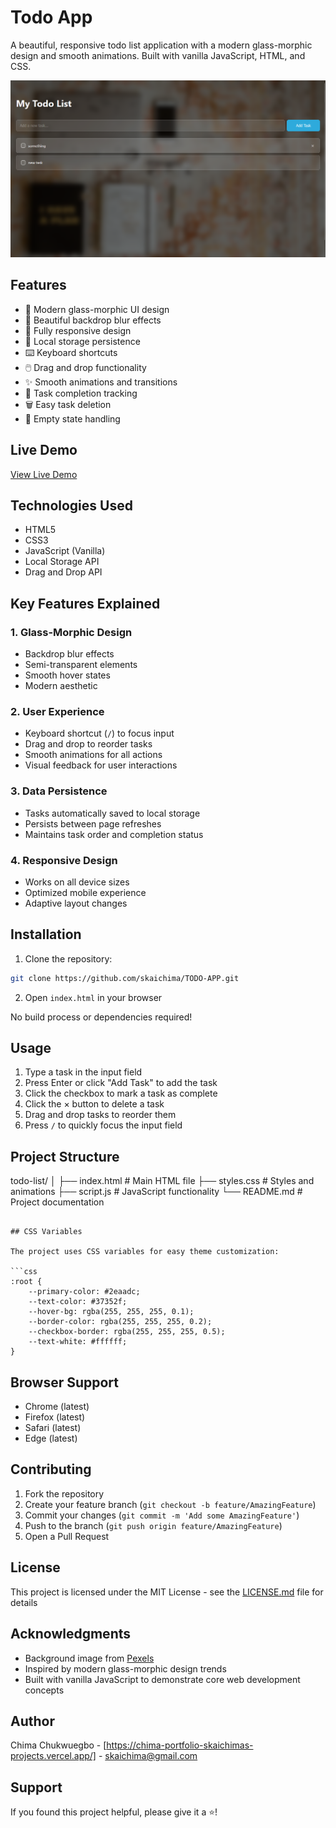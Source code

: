 # Todo App

A beautiful, responsive todo list application with a modern glass-morphic design and smooth animations. Built with vanilla JavaScript, HTML, and CSS.

![Todo List App Screenshot](<Screenshot (86).png>)

## Features

- 🌟 Modern glass-morphic UI design
- 🎨 Beautiful backdrop blur effects
- 📱 Fully responsive design
- 💾 Local storage persistence
- ⌨️ Keyboard shortcuts
- 🖱️ Drag and drop functionality
- ✨ Smooth animations and transitions
- 🎯 Task completion tracking
- 🗑️ Easy task deletion
- 📝 Empty state handling

## Live Demo

[View Live Demo](your-demo-link-here)

## Technologies Used

- HTML5
- CSS3
- JavaScript (Vanilla)
- Local Storage API
- Drag and Drop API

## Key Features Explained

### 1. Glass-Morphic Design

- Backdrop blur effects
- Semi-transparent elements
- Smooth hover states
- Modern aesthetic

### 2. User Experience

- Keyboard shortcut (`/`) to focus input
- Drag and drop to reorder tasks
- Smooth animations for all actions
- Visual feedback for user interactions

### 3. Data Persistence

- Tasks automatically saved to local storage
- Persists between page refreshes
- Maintains task order and completion status

### 4. Responsive Design

- Works on all device sizes
- Optimized mobile experience
- Adaptive layout changes

## Installation

1. Clone the repository:

```bash
git clone https://github.com/skaichima/TODO-APP.git
```

2. Open `index.html` in your browser

No build process or dependencies required!

## Usage

1. Type a task in the input field
2. Press Enter or click "Add Task" to add the task
3. Click the checkbox to mark a task as complete
4. Click the × button to delete a task
5. Drag and drop tasks to reorder them
6. Press `/` to quickly focus the input field

## Project Structure

todo-list/
│
├── index.html # Main HTML file
├── styles.css # Styles and animations
├── script.js # JavaScript functionality
└── README.md # Project documentation

````

## CSS Variables

The project uses CSS variables for easy theme customization:

```css
:root {
    --primary-color: #2eaadc;
    --text-color: #37352f;
    --hover-bg: rgba(255, 255, 255, 0.1);
    --border-color: rgba(255, 255, 255, 0.2);
    --checkbox-border: rgba(255, 255, 255, 0.5);
    --text-white: #ffffff;
}
````

## Browser Support

- Chrome (latest)
- Firefox (latest)
- Safari (latest)
- Edge (latest)

## Contributing

1. Fork the repository
2. Create your feature branch (`git checkout -b feature/AmazingFeature`)
3. Commit your changes (`git commit -m 'Add some AmazingFeature'`)
4. Push to the branch (`git push origin feature/AmazingFeature`)
5. Open a Pull Request

## License

This project is licensed under the MIT License - see the [LICENSE.md](LICENSE.md) file for details

## Acknowledgments

- Background image from [Pexels](https://images.pexels.com/photos/5546851/pexels-photo-5546851.jpeg)
- Inspired by modern glass-morphic design trends
- Built with vanilla JavaScript to demonstrate core web development concepts

## Author

Chima Chukwuegbo - [https://chima-portfolio-skaichimas-projects.vercel.app/] - skaichima@gmail.com

## Support

If you found this project helpful, please give it a ⭐️!
